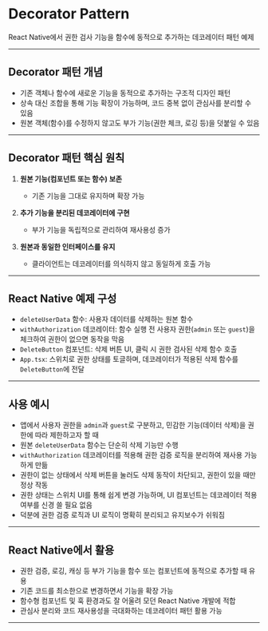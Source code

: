 # Decorator Pattern

React Native에서 권한 검사 기능을 함수에 동적으로 추가하는 데코레이터 패턴 예제

---

## Decorator 패턴 개념

- 기존 객체나 함수에 새로운 기능을 동적으로 추가하는 구조적 디자인 패턴
- 상속 대신 조합을 통해 기능 확장이 가능하며, 코드 중복 없이 관심사를 분리할 수 있음
- 원본 객체(함수)를 수정하지 않고도 부가 기능(권한 체크, 로깅 등)을 덧붙일 수 있음

---

## Decorator 패턴 핵심 원칙

1. **원본 기능(컴포넌트 또는 함수) 보존**

   - 기존 기능을 그대로 유지하며 확장 가능

2. **추가 기능을 분리된 데코레이터에 구현**

   - 부가 기능을 독립적으로 관리하여 재사용성 증가

3. **원본과 동일한 인터페이스를 유지**
   - 클라이언트는 데코레이터를 의식하지 않고 동일하게 호출 가능

---

## React Native 예제 구성

- `deleteUserData` 함수: 사용자 데이터를 삭제하는 원본 함수
- `withAuthorization` 데코레이터: 함수 실행 전 사용자 권한(`admin` 또는 `guest`)을 체크하여 권한이 없으면 동작을 막음
- `DeleteButton` 컴포넌트: 삭제 버튼 UI, 클릭 시 권한 검사된 삭제 함수 호출
- `App.tsx`: 스위치로 권한 상태를 토글하며, 데코레이터가 적용된 삭제 함수를 `DeleteButton`에 전달

---

## 사용 예시

- 앱에서 사용자 권한을 `admin`과 `guest`로 구분하고, 민감한 기능(데이터 삭제)을 권한에 따라 제한하고자 할 때
- 원본 `deleteUserData` 함수는 단순히 삭제 기능만 수행
- `withAuthorization` 데코레이터를 적용해 권한 검증 로직을 분리하여 재사용 가능하게 만듦
- 권한이 없는 상태에서 삭제 버튼을 눌러도 삭제 동작이 차단되고, 권한이 있을 때만 정상 작동
- 권한 상태는 스위치 UI를 통해 쉽게 변경 가능하며, UI 컴포넌트는 데코레이터 적용 여부를 신경 쓸 필요 없음
- 덕분에 권한 검증 로직과 UI 로직이 명확히 분리되고 유지보수가 쉬워짐

---

## React Native에서 활용

- 권한 검증, 로깅, 캐싱 등 부가 기능을 함수 또는 컴포넌트에 동적으로 추가할 때 유용
- 기존 코드를 최소한으로 변경하면서 기능을 확장 가능
- 함수형 컴포넌트 및 훅 환경과도 잘 어울려 모던 React Native 개발에 적합
- 관심사 분리와 코드 재사용성을 극대화하는 데코레이터 패턴 활용 가능

---
